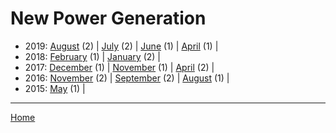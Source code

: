 # New Power Generation

  * 2019: 
      [August](./new-power-generation-2019-08.md) (2) | 
      [July](./new-power-generation-2019-07.md) (2) | 
      [June](./new-power-generation-2019-06.md) (1) | 
      [April](./new-power-generation-2019-04.md) (1) | 
  * 2018: 
      [February](./new-power-generation-2018-02.md) (1) | 
      [January](./new-power-generation-2018-01.md) (2) | 
  * 2017: 
      [December](./new-power-generation-2017-12.md) (1) | 
      [November](./new-power-generation-2017-11.md) (1) | 
      [April](./new-power-generation-2017-04.md) (2) | 
  * 2016: 
      [November](./new-power-generation-2016-11.md) (2) | 
      [September](./new-power-generation-2016-09.md) (2) | 
      [August](./new-power-generation-2016-08.md) (1) | 
  * 2015: 
      [May](./new-power-generation-2015-05.md) (1) | 

----

[Home](../)
